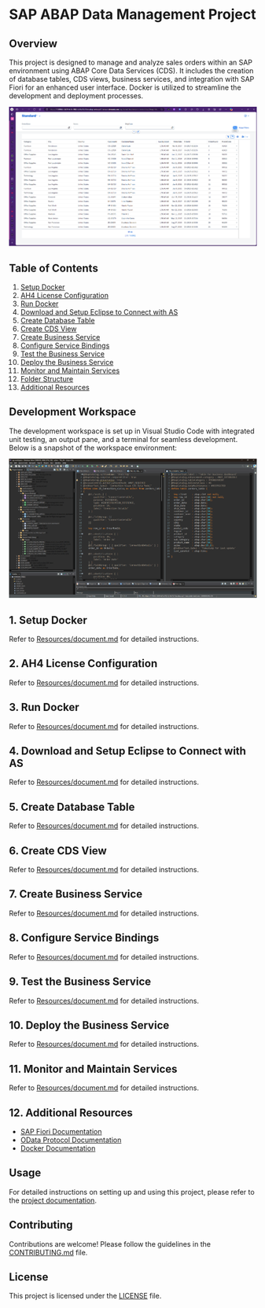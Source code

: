# SAP ABAP Data Management Project

## Overview

This project is designed to manage and analyze sales orders within an SAP environment using ABAP Core Data Services (CDS). It includes the creation of database tables, CDS views, business services, and integration with SAP Fiori for an enhanced user interface. Docker is utilized to streamline the development and deployment processes.

![Demo](Resources/img/abap-rap_demo.png)

## Table of Contents

1. [Setup Docker](#1-setup-docker)
2. [AH4 License Configuration](#2-ah4-license-configuration)
3. [Run Docker](#3-run-docker)
4. [Download and Setup Eclipse to Connect with AS](#4-download-and-setup-eclipse-to-connect-with-as)
5. [Create Database Table](#5-create-database-table)
6. [Create CDS View](#6-create-cds-view)
7. [Create Business Service](#7-create-business-service)
8. [Configure Service Bindings](#8-configure-service-bindings)
9. [Test the Business Service](#9-test-the-business-service)
10. [Deploy the Business Service](#10-deploy-the-business-service)
11. [Monitor and Maintain Services](#11-monitor-and-maintain-services)
12. [Folder Structure](#12-folder-structure)
13. [Additional Resources](#13-additional-resources)

## Development Workspace

The development workspace is set up in Visual Studio Code with integrated unit testing, an output pane, and a terminal for seamless development. Below is a snapshot of the workspace environment:

![Workspace](Resources/img/abap-rap_workspace.png)

## 1. Setup Docker

Refer to [Resources/document.md](Resources/document.md#1-setup-docker) for detailed instructions.

## 2. AH4 License Configuration

Refer to [Resources/document.md](Resources/document.md#2-ah4-license-configuration) for detailed instructions.

## 3. Run Docker

Refer to [Resources/document.md](Resources/document.md#3-run-docker) for detailed instructions.

## 4. Download and Setup Eclipse to Connect with AS

Refer to [Resources/document.md](Resources/document.md#4-download-and-setup-eclipse-to-connect-with-as) for detailed instructions.

## 5. Create Database Table

Refer to [Resources/document.md](Resources/document.md#5-create-database-table) for detailed instructions.

## 6. Create CDS View

Refer to [Resources/document.md](Resources/document.md#6-create-cds-view) for detailed instructions.

## 7. Create Business Service

Refer to [Resources/document.md](Resources/document.md#7-create-business-service) for detailed instructions.

## 8. Configure Service Bindings

Refer to [Resources/document.md](Resources/document.md#8-configure-service-bindings) for detailed instructions.

## 9. Test the Business Service

Refer to [Resources/document.md](Resources/document.md#9-test-the-business-service) for detailed instructions.

## 10. Deploy the Business Service

Refer to [Resources/document.md](Resources/document.md#10-deploy-the-business-service) for detailed instructions.

## 11. Monitor and Maintain Services

Refer to [Resources/document.md](Resources/document.md#11-monitor-and-maintain-services) for detailed instructions.

## 12. Additional Resources

- [SAP Fiori Documentation](https://help.sap.com/viewer/product/SAP_FIORI)
- [OData Protocol Documentation](https://www.odata.org/documentation/)
- [Docker Documentation](https://docs.docker.com/)

## Usage

For detailed instructions on setting up and using this project, please refer to the [project documentation](Resources/document.md).

## Contributing

Contributions are welcome! Please follow the guidelines in the [CONTRIBUTING.md](CONTRIBUTING.md) file.

## License

This project is licensed under the [LICENSE](LICENSE) file.